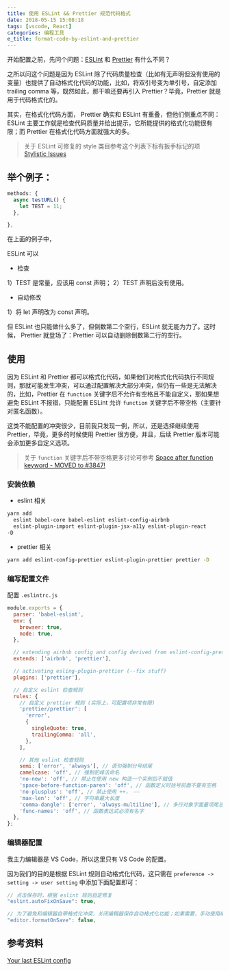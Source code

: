 ```yaml
---
title: 使用 ESLint && Prettier 规范代码格式
date: 2018-05-15 15:08:18
tags: [vscode, React]
categories: 编程工具
e_title: format-code-by-eslint-and-prettier
---
```


开始配置之前，先问个问题：[ESLint](https://eslint.org/) 和 [Prettier](https://prettier.io/) 有什么不同？

之所以问这个问题是因为 ESLint 除了代码质量检查（比如有无声明但没有使用的变量）也提供了自动格式化代码的功能，比如，将双引号变为单引号，自定添加 trailing comma 等，既然如此，那干嘛还要再引入 Prettier？毕竟，Prettier 就是用于代码格式化的。

其实，在格式化代码方面， Prettier 确实和 ESLint 有重叠，但他们侧重点不同：ESLint 主要工作就是检查代码质量并给出提示，它所能提供的格式化功能很有限；而 Prettier 在格式化代码方面就强大的多。

> 关于 ESLint 可修复的 style 类目参考这个列表下标有扳手标记的项 [Stylistic Issues](https://eslint.org/docs/rules/#stylistic-issues)

## 举个例子：

```js
methods: {
  async testURL() {
    let TEST = 11;
  },

},
```

在上面的例子中，

ESLint 可以

* 检查

1）TEST 是常量，应该用 const 声明；
2）TEST 声明后没有使用。

* 自动修改

1）将 let 声明改为 const 声明。

但 ESLint 也只能做什么多了，但倒数第二个空行，ESLint 就无能为力了。这时候， Prettier 就登场了：Prettier 可以自动删除倒数第二行的空行。

## 使用

因为 ESLint 和 Prettier 都可以格式化代码，如果他们对格式化代码执行不同规则，那就可能发生冲突，可以通过配置解决大部分冲突，但仍有一些是无法解决的，比如，Prettier 在 `function` 关键字后不允许有空格且不能自定义，那如果想避免 ESLint 不报错，只能配置 ESLint 允许 `function` 关键字后不带空格（主要针对匿名函数）。

这类不能配置的冲突很少，目前我只发现一例，所以，还是选择继续使用 Prettier，毕竟，更多的时候使用 Prettier 很方便，并且，后续 Prettier 版本可能会添加更多自定义选项。

> 关于 `function` 关键字后不带空格更多讨论可参考 [Space after function keyword - MOVED to #3847!](https://github.com/prettier/prettier/issues/1139)

### 安装依赖

* eslint 相关

```bash
yarn add
  eslint babel-core babel-eslint eslint-config-airbnb
  eslint-plugin-import eslint-plugin-jsx-a11y eslint-plugin-react
-D
```

* prettier 相关

```bash
yarn add eslint-config-prettier eslint-plugin-prettier prettier -D
```

### 编写配置文件

配置 `.eslintrc.js`

```js
module.exports = {
  parser: 'babel-eslint',
  env: {
    browser: true,
    node: true,
  },

  // extending airbnb config and config derived from eslint-config-prettier
  extends: ['airbnb', 'prettier'],

  // activating esling-plugin-prettier (--fix stuff)
  plugins: ['prettier'],

  // 自定义 eslint 检查规则
  rules: {
    // 自定义 prettier 规则 (实际上，可配置项非常有限)
    'prettier/prettier': [
      'error',
      {
        singleQuote: true,
        trailingComma: 'all',
      },
    ],

    // 其他 eslint 检查规则
    semi: ['error', 'always'], // 语句强制分号结尾
    camelcase: 'off', // 强制驼峰法命名
    'no-new': 'off', // 禁止在使用 new 构造一个实例后不赋值
    'space-before-function-paren': 'off', // 函数定义时括号前面不要有空格
    'no-plusplus': 'off', // 禁止使用 ++， ——
    'max-len': 'off', // 字符串最大长度
    'comma-dangle': ['error', 'always-multiline'], // 多行对象字面量项尾总是有逗号
    'func-names': 'off', // 函数表达式必须有名字
  },
};
```

### 编辑器配置

我主力编辑器是 VS Code，所以这里只有 VS Code 的配置。

因为我们的目的是根据 ESLint 规则自动格式化代码，这只需在 `preference -> setting -> user setting` 中添加下面配置即可：

```js
// 点击保存时，根据 eslint 规则自定修复
"eslint.autoFixOnSave": true,

// 为了避免和编辑器自带格式化冲突，关闭编辑器保存自动格式化功能；如果需要，手动使用编辑器自带格式化功能
"editor.formatOnSave": false,
```

## 参考资料

[Your last ESLint config](https://medium.com/@netczuk/your-last-eslint-config-9e35bace2f99)
